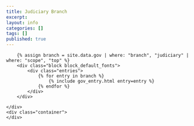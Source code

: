 ```yaml
---
title: Judiciary Branch
excerpt: 
layout: info
categories: []
tags: []
published: true
---
```


<div class="section_container">
    <div class="container container_right_margin_20">

        {% assign branch = site.data.gov | where: "branch", "judiciary" | where: "scope", "top" %}
        <div class="block block_default_fonts">
            <div class="entries">
                {% for entry in branch %}
                    {% include gov_entry.html entry=entry %}
                {% endfor %}
            </div>
        </div>
        
    </div>
    <div class="container">
    </div>
</div>
